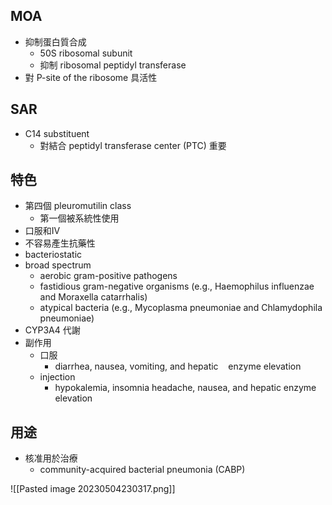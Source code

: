 ## MOA
- 抑制蛋白質合成
	- 50S ribosomal subunit
	- 抑制 ribosomal peptidyl transferase
- 對 P-site of the ribosome 具活性
## SAR
- C14 substituent
	- 對結合 peptidyl transferase center (PTC) 重要
## 特色
- 第四個 pleuromutilin class
	- 第一個被系統性使用
- 口服和IV
- 不容易產生抗藥性
- bacteriostatic
- broad spectrum
	- aerobic gram-positive pathogens
	- fastidious gram-negative organisms (e.g., Haemophilus influenzae and Moraxella catarrhalis)
	-  atypical bacteria (e.g., Mycoplasma pneumoniae and Chlamydophila pneumoniae)
- CYP3A4 代謝
- 副作用
	- 口服
		- diarrhea, nausea, vomiting, and hepatic    enzyme elevation
	- injection
		- hypokalemia, insomnia headache, nausea, and hepatic enzyme elevation
## 用途
- 核准用於治療
	- community-acquired bacterial pneumonia (CABP)

![[Pasted image 20230504230317.png]]